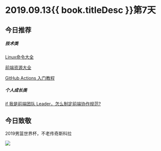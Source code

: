 # 2019.09.13{{ book.titleDesc }}第7天

## 今日推荐

##### 技术类

[Linux命令大全](https://man.linuxde.net/)

[前端资源大全](http://geekdocs.cn/)

[GitHub Actions 入门教程](http://www.ruanyifeng.com/blog/2019/09/getting-started-with-github-actions.html)

##### 个人成长类

[if 我是前端团队 Leader，怎么制定前端协作规范?](https://juejin.im/post/5d3a7134f265da1b5d57f1ed)

## 今日致敬

2019男篮世界杯，不老传奇斯科拉

![](https://gss3.bdstatic.com/7Po3dSag_xI4khGkpoWK1HF6hhy/baike/c0%3Dbaike92%2C5%2C5%2C92%2C30/sign=84ed2d5f5e0fd9f9b41a5d3b4444bf4f/a9d3fd1f4134970a5f5b120c9acad1c8a7865dec.jpg)

